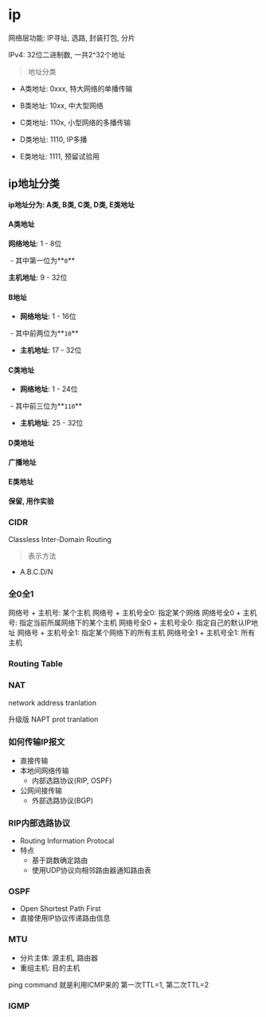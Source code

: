 # ip

网络层功能: IP寻址, 选路, 封装打包, 分片

IPv4: 32位二进制数, 一共2^32个地址

> 地址分类

- A类地址:
0xxx, 特大网络的单播传输

- B类地址:
10xx, 中大型网络

- C类地址:
110x, 小型网络的多播传输

- D类地址:
1110, IP多播

- E类地址:
1111, 预留试验用





## ip地址分类

**ip地址分为: A类, B类, C类, D类, E类地址**



#### A类地址

**网络地址**: 1 - 8位

​	- 其中第一位为**`0`**

**主机地址**: 9 - 32位



#### B地址

- **网络地址**: 1 - 16位

​	- 其中前两位为**`10`**

- **主机地址**: 17 - 32位



#### C类地址

- **网络地址**: 1 - 24位

​	- 其中前三位为**`110`**

- **主机地址**: 25 - 32位



#### D类地址

**广播地址**



#### E类地址

**保留, 用作实验**





### CIDR

Classless Inter-Domain Routing

> 表示方法
- A.B.C.D/N


### 全0全1

网络号 + 主机号: 某个主机
网络号 + 主机号全0: 指定某个网络
网络号全0 + 主机号: 指定当前所属网络下的某个主机
网络号全0 + 主机号全0: 指定自己的默认IP地址
网络号 + 主机号全1: 指定某个网络下的所有主机
网络号全1 + 主机号全1: 所有主机



### Routing Table


### NAT
network address tranlation

升级版 NAPT prot tranlation



### 如何传输IP报文
- 直接传输
- 本地间网络传输
    - 内部选路协议(RIP, OSPF)
- 公网间接传输
    - 外部选路协议(BGP)



### RIP内部选路协议

- Routing Information Protocal
- 特点
    - 基于跳数确定路由
    - 使用UDP协议向相邻路由器通知路由表



### OSPF

- Open Shortest Path First
- 直接使用IP协议传递路由信息



### MTU
- 分片主体: 源主机, 路由器
- 重组主机: 目的主机



ping command 就是利用ICMP来的
第一次TTL=1, 第二次TTL=2



### IGMP